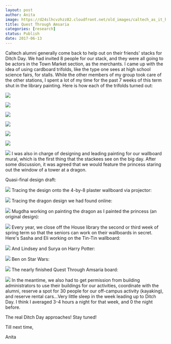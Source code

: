 ```yaml
---
layout: post
author: Anita
image: https://d24slhcvzhzz82.cloudfront.net/old_images/caltech_as_it_happens/6a0105349b8251970b01b8d28a96e5970c.jpg
title: Quest Through Amsaria
categories: [research]
status: Publish
date: 2017-06-13
---
```



Caltech alumni generally come back to help out on their friends' stacks for Ditch Day. We had invited 8 people for our stack, and they were all going to be actors in the Town Market section, as the merchants. I came up with the idea of using cardboard trifolds, like the type one sees at high school science fairs, for stalls. While the other members of my group took care of the other stations, I spent a lot of my time for the past 7 weeks of this term shut in the library painting. Here is how each of the trifolds turned out:


![](https://d24slhcvzhzz82.cloudfront.net/old_images/caltech_as_it_happens/6a0105349b8251970b01b7c9007124970b.jpg)


![](https://d24slhcvzhzz82.cloudfront.net/old_images/caltech_as_it_happens/6a0105349b8251970b01bb09a37efa970d.jpg)


![](https://d24slhcvzhzz82.cloudfront.net/old_images/caltech_as_it_happens/6a0105349b8251970b01b8d28a96f9970c.jpg)


![](https://d24slhcvzhzz82.cloudfront.net/old_images/caltech_as_it_happens/6a0105349b8251970b01b8d28a9701970c.jpg)


![](https://d24slhcvzhzz82.cloudfront.net/old_images/caltech_as_it_happens/6a0105349b8251970b01b7c9007147970b.jpg)


![](https://d24slhcvzhzz82.cloudfront.net/old_images/caltech_as_it_happens/6a0105349b8251970b01b7c900714b970b.jpg)


![](https://d24slhcvzhzz82.cloudfront.net/old_images/caltech_as_it_happens/6a0105349b8251970b01b8d28a9710970c.jpg)
I was also in charge of designing and leading painting for our wallboard mural, which is the first thing that the stackees see on the big day. After some discussion, it was agreed that we would feature the princess staring out the window of a tower at a dragon.

Quasi-final design draft:

![](https://d24slhcvzhzz82.cloudfront.net/old_images/caltech_as_it_happens/6a0105349b8251970b01b8d28a974d970c.jpg)
Tracing the design onto the 4-by-8 plaster wallboard via projector:

![](https://d24slhcvzhzz82.cloudfront.net/old_images/caltech_as_it_happens/6a0105349b8251970b01b7c9007184970b.jpg)
Tracing the dragon design we had found online:

![](https://d24slhcvzhzz82.cloudfront.net/old_images/caltech_as_it_happens/6a0105349b8251970b01b8d28a9754970c.jpg)
Mugdha working on painting the dragon as I painted the princess (an original design):

![](https://d24slhcvzhzz82.cloudfront.net/old_images/caltech_as_it_happens/6a0105349b8251970b01b8d28a9762970c.jpg)
Every year, we close off the House library the second or third week of spring term so that the seniors can work on their wallboards in secret. Here's Sasha and Eli working on the Tin-Tin wallboard:

![](https://d24slhcvzhzz82.cloudfront.net/old_images/caltech_as_it_happens/6a0105349b8251970b01bb09a37f62970d.jpg)
And Lindsey and Surya on Harry Potter:

![](https://d24slhcvzhzz82.cloudfront.net/old_images/caltech_as_it_happens/6a0105349b8251970b01b7c9007192970b.jpg)
Ben on Star Wars:

![](https://d24slhcvzhzz82.cloudfront.net/old_images/caltech_as_it_happens/6a0105349b8251970b01b8d28a976b970c.jpg)
The nearly finished Quest Through Amsaria board:

![](https://d24slhcvzhzz82.cloudfront.net/old_images/caltech_as_it_happens/6a0105349b8251970b01b7c9007198970b.jpg)
In the meantime, we also had to get permission from building administrators to use their buildings for our activities, coordinate with the alumni, reserve a spot for 30 people for our off-campus activity (kayaking), and reserve rental cars...Very little sleep in the week leading up to Ditch Day. I think I averaged 3-4 hours a night for that week, and 0 the night before.

The real Ditch Day approaches! Stay tuned!

Till next time,

Anita

